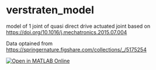 # verstraten_model
model of 1 joint of quasi direct drive actuated joint based on https://doi.org/10.1016/j.mechatronics.2015.07.004

Data optained from https://springernature.figshare.com/collections/_/5175254

[![Open in MATLAB Online](https://www.mathworks.com/images/responsive/global/open-in-matlab-online.svg)](https://matlab.mathworks.com/open/github/v1?repo=AAImrit/verstraten_model)

